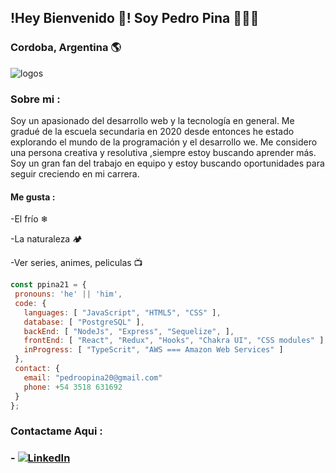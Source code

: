    ##                                                  !Hey Bienvenido 👋! Soy Pedro Pina 👨🏽‍💻
                                                                 
   ###                                                       Cordoba, Argentina 🌎

   ![logos](https://user-images.githubusercontent.com/95067274/235322075-783eb209-52a3-44d3-8f8f-0d6aeb5f456f.jpg)
   
   
 ### Sobre mi : 
Soy un apasionado del desarrollo web y la tecnología en general. Me gradué de la escuela secundaria en 2020 desde entonces he estado explorando el mundo de la    programación y el desarrollo we. Me considero una persona creativa y resolutiva ,siempre estoy buscando aprender más.
       Soy un gran fan del trabajo en equipo y estoy buscando oportunidades para seguir creciendo en mi carrera. 


#### Me gusta : 



-El frío ❄

-La naturaleza 🏕️

-Ver series, animes, peliculas 📺



 ```js
 const ppina21 = {
  pronouns: 'he' || 'him',
  code: {
    languages: [ "JavaScript", "HTML5", "CSS" ],
    database: [ "PostgreSQL" ],
    backEnd: [ "NodeJs", "Express", "Sequelize", ],
    frontEnd: [ "React", "Redux", "Hooks", "Chakra UI", "CSS modules" ],
    inProgress: [ "TypeScrit", "AWS === Amazon Web Services" ]
  },
  contact: {
    email: "pedroopina20@gmail.com"
    phone: +54 3518 631692
  }
};
```
### Contactame Aqui : 

### - [![LinkedIn](https://img.shields.io/badge/LinkedIn--blue?style=social&logo=linkedin)](https://www.linkedin.com/in/pedro-oscar-pina-739b70223/)



<!--
                                                               

**ppina21/ppina21** is a ✨ _special_ ✨ repository because its `README.md` (this file) appears on your GitHub profile.

Here are some ideas to get you started:

- 🔭 I’m currently working on ...
- 🌱 I’m currently learning ...
- 👯 I’m looking to collaborate on ...
- 🤔 I’m looking for help with ...
- 💬 Ask me about ...
- 📫 How to reach me: ...
- 😄 Pronouns: ...
- ⚡ Fun fact: ...
-->
